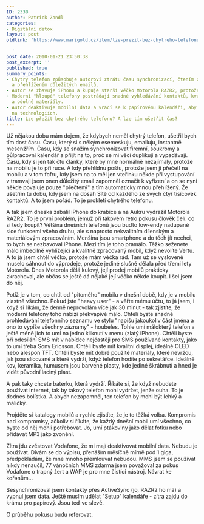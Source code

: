 ```yaml
---
ID: 2338
author: Patrick Zandl
categories:
- Digitální detox
layout: post
oldlink: 'https://www.marigold.cz/item/lze-prezit-bez-chytreho-telefonu-a-lze-tim-usetrit-cas

  '
post_date: 2010-01-21 23:50:38
post_excerpt: ''
published: true
summary_points:
- Chytrý telefon způsobuje autorovi ztrátu času synchronizací, čtením zbytečností
  a přehlížením důležitých emailů.
- Autor se zbavuje iPhonu a kupuje starší véčko Motorola RAZR2, protože nechce smartphone.
- Moderní "hloupé" telefony postrádají snadné vyhledávání kontaktů, kvalitní displeje
  a odolné materiály.
- Autor deaktivuje mobilní data a vrací se k papírovému kalendáři, aby omezil závislost
  na technologiích.
title: Lze přežít bez chytrého telefonu? A lze tím ušetřit čas?
---
```


Už nějakou dobu mám dojem, že kdybych neměl chytrý telefon, ušetřil bych tím dost času. Času, který si s někým esemeskuju, emailuju, instantně mesenžřím. Času, kdy se snažím synchronizovat firemní, soukromý a půlpracovní kalendář a přijít na to, proč se mi věci duplikují a vypadávají. Času, kdy si jen tak čtu články, které by mne normálně nezajímaly, protože na mobilu je to při ruce. A kdy přehlídnu poštu, protože jsem ji přečetl na mobilu a v tom fofru, kdy jsem na to měl jen vteřinku někde při vystupování v tramvaji jsem onen důležitý email zapomněl označit k vyřízení a on se nyní někde povaluje pouze "přečtený" a tím automaticky mnou přehlížený. Že ušetřím tu dobu, kdy jsem na dosah Sítě od každého ze svých čtyř tisícovek kontaktů. A to jsem pořád. To je prokletí chytrého telefonu. 

A tak jsem dneska zabalil iPhone do krabice a na Aukru vydražil Motorola RAZR2. To je první problém, jemuž při takovém retro pokusu člověk čelí: co si tedy koupit? Většina dnešních telefonů jsou buďto low-endy nadupané sice funkcemi všeho druhu, ale s naprosto nekvalitním dílenským a materiálovým zpracováním. Menšina jsou smartphone a do těch jít nechci, to bych se nezbavoval iPhone. Mezi tím je toho pramálo. Těžko seženete málo imbecilně vyhlížející a kvalitně zpracovaný mobil, když nevolíte Vertu. A to já jsem chtěl véčko, protože mám véčka rád. Tam už se vysloveně muselo sáhnout do výprodeje, protože jediné slušné dělala před třemi lety Motorola. Dnes Motorola dělá kulový, její prodej mobilů prakticky zkrachoval, ale občas se ještě dá nějaké její véčko někde koupit. I šel jsem do něj. 

Potíž je v tom, co chtít od "pitomého" mobilu v dnešní době, kdy je v mobilu vlastně všechno. Pokud jste "heavy user" - a věřte mému účtu, to já jsem, i když si říkám, že denně neprovolám více jak 30 minut - tak zjistíte, že moderní telefony toho nabízí překvapivě málo. Chtěli byste snadné prohledávání telefonního seznamu ve stylu "napíšu jakoukoliv část jména a ono to vypíše všechny záznamy" - houbeles. Tohle umí málokterý telefon a ještě méně jich to umí na jedno kliknutí v menu (zlatý iPhone). Chtěli byste při odesílání SMS mít v nabídce nejčastěji pro SMS používané kontakty, jako to umí třeba Sony Ericsson. Chtěli byste mít kvalitní displej, ideálně OLED nebo alespoň TFT. Chtěli byste mít dobré použité materiály, které nevržou, jak jsou slícované a které vydrží, když telefon hodíte po sekretářce. Ideálně kov, keramika, humusem jsou barvené plasty, kde jediné škrábnutí a hned je vidět původní laciný plast. 

A pak taky chcete baterku, která vydrží. Říkáte si, že když nebudete používat internet, tak by takový telefon mohl vydržet, jenže ouha. To je dodnes bolístka. A abych nezapomněl, ten telefon by mohl být lehký a maličký. 

Projděte si katalogy mobilů a rychle zjistíte, že je to těžká volba. Kompromis nad kompromisy, ačkoliv si říkáte, že každý dnešní mobil umí všechno, co byste od něj mohli potřebovat. Jo, umí ptákoviny jako dělat fotku nebo přidávat MP3 jako zvonění. 

Zítra jdu zvěstovat Vodafone, že mi mají deaktivovat mobilní data. Nebudu je používat. Dívám se do výpisu, přenáším měsíčně mírně pod 1 giga, předpokládám, že mne mnoho přemlouvat nebudou. MMS jsem se používat nikdy nenaučil, 77 vánočních MMS zdarma jsem považoval za pokus Vodafone o trapný žert a WAP je pro mne čistící nástroj. Návrat ke kořenům...  

Sesynchronizoval jsem kontakty přes ActiveSync (jo, RAZR2 ho má) a vypnul jsem data. Ještě musím udělat "Setup" kalendáře - zítra zajdu do krámu pro papírový. Jsou teď ve slevě. 

O průběhu pokusu budu referovat.